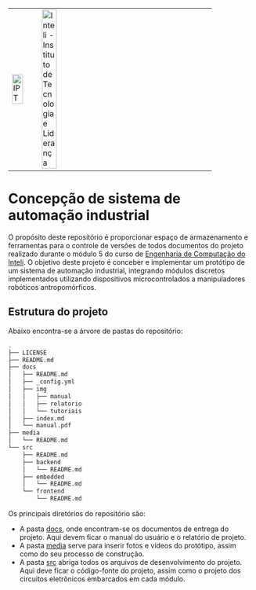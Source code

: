 <table>
<tr>
<td>
<a href= "https://www.ipt.br/"><img src="https://www.ipt.br/imagens/logo_ipt.gif" alt="IPT" border="0" width="70%"></a>
</td>
<td><a href= "https://www.inteli.edu.br/"><img src="https://www.inteli.edu.br/wp-content/uploads/2021/08/20172028/marca_1-2.png" alt="Inteli - Instituto de Tecnologia e Liderança" border="0" width="30%"></a>
</td>
</tr>
</table>


# Concepção de sistema de automação industrial
O propósito deste repositório é proporcionar espaço de armazenamento e ferramentas para o controle de versões de todos documentos do projeto realizado durante o módulo 5 do curso de [Engenharia de Computação do Inteli](https://www.inteli.edu.br/engenharia-da-computacao/). O objetivo deste projeto é conceber e implementar um protótipo de um sistema de automação industrial, integrando módulos discretos implementados utilizando dispositivos microcontrolados a manipuladores robóticos antropomórficos.

## Estrutura do projeto

Abaixo encontra-se a árvore de pastas do repositório:

``` bash
.
├── LICENSE
├── README.md
├── docs
│   ├── README.md
│   ├── _config.yml
│   ├── img
│   │   ├── manual
│   │   ├── relatorio
│   │   └── tutoriais
│   ├── index.md
│   └── manual.pdf
├── media
│   └── README.md
└── src
    ├── README.md
    ├── backend
    │   └── README.md
    ├── embedded
    │   └── README.md
    └── frontend
        └── README.md
```

Os principais diretórios do repositório são: 
- A pasta [docs](./docs), onde encontram-se os documentos de entrega do projeto. Aqui devem ficar o manual do usuário e o relatório de projeto.
- A pasta [media](./media) serve para inserir fotos e vídeos do protótipo, assim como do seu processo de construção.
- A pasta [src](./src) abriga todos os arquivos de desenvolvimento do projeto. Aqui deve ficar o código-fonte do projeto, assim como o projeto dos circuitos eletrônicos embarcados em cada módulo.
